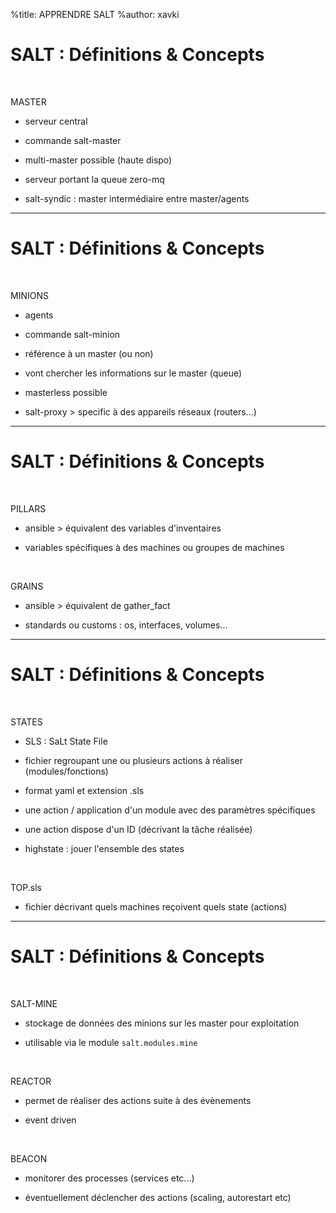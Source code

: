 %title: APPRENDRE SALT
%author: xavki


# SALT : Définitions & Concepts


<br>

MASTER

* serveur central

* commande salt-master

* multi-master possible (haute dispo)

* serveur portant la queue zero-mq

* salt-syndic : master intermédiaire entre master/agents

------------------------------------------------------------------------------------

# SALT : Définitions & Concepts


<br>

MINIONS

* agents

* commande salt-minion

* référence à un master (ou non)

* vont chercher les informations sur le master (queue)

* masterless possible

* salt-proxy > specific à des appareils réseaux (routers...)

------------------------------------------------------------------------------------

# SALT : Définitions & Concepts


<br>

PILLARS

* ansible > équivalent des variables d'inventaires 

* variables spécifiques à des machines ou groupes de machines

<br>

GRAINS

* ansible > équivalent de gather_fact

* standards ou customs : os, interfaces, volumes...

------------------------------------------------------------------------------------

# SALT : Définitions & Concepts


<br>

STATES

* SLS : SaLt State File

* fichier regroupant une ou plusieurs actions à réaliser (modules/fonctions)

* format yaml et extension .sls

* une action / application d'un module avec des paramètres spécifiques

* une action dispose d'un ID (décrivant la tâche réalisée)

* highstate : jouer l'ensemble des states

<br>

TOP.sls

* fichier décrivant quels machines reçoivent quels state (actions)

------------------------------------------------------------------------------------

# SALT : Définitions & Concepts


<br>

SALT-MINE

* stockage de données des minions sur les master pour exploitation

* utilisable via le module `salt.modules.mine`

<br>

REACTOR

* permet de réaliser des actions suite à des évènements

* event driven

<br>

BEACON

* monitorer des processes (services etc...)

* éventuellement déclencher des actions (scaling, autorestart etc)


